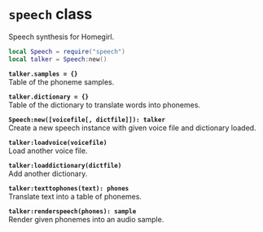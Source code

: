 `speech` class
==============
Speech synthesis for Homegirl.

```lua
local Speech = require("speech")
local talker = Speech:new()
```

**`talker.samples = {}`**  
Table of the phoneme samples.

**`talker.dictionary = {}`**  
Table of the dictionary to translate words into phonemes.

**`Speech:new([voicefile[, dictfile]]): talker`**  
Create a new speech instance with given voice file and dictionary loaded.

**`talker:loadvoice(voicefile)`**  
Load another voice file.

**`talker:loaddictionary(dictfile)`**  
Add another dictionary.

**`talker:texttophones(text): phones`**  
Translate text into a table of phonemes.

**`talker:renderspeech(phones): sample`**  
Render given phonemes into an audio sample.

